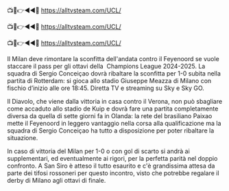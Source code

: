 📺📱👉◄◄🔴 https://alltvsteam.com/UCL/

📺📱👉◄◄🔴 https://alltvsteam.com/UCL/

📺📱👉◄◄🔴 https://alltvsteam.com/UCL/


Il Milan deve rimontare la sconfitta dell'andata contro il Feyenoord se vuole staccare il pass per gli ottavi della  Champions League 2024-2025. La squadra di Sergio Conceiçao dovrà ribaltare la sconfitta per 1-0 subita nella partita di Rotterdam: si gioca allo stadio Giuseppe Meazza di Milano con fischio d’inizio alle ore 18:45. Diretta TV e streaming su Sky e Sky GO.


Il Diavolo, che viene dalla vittoria in casa contro il Verona, non può sbagliare come accaduto allo stadio de Kuip e dovrà fare una partita completamente diversa da quella di sette giorni fa in Olanda: la rete del brasiliano Paixao mette il Feyenoord in leggero vantaggio nella corsa alla qualificazione ma la squadra di Sergio Conceiçao ha tutto a disposizione per poter ribaltare la situazione.

In caso di vittoria del Milan per 1-0 o con gol di scarto si andrà ai supplementari, ed eventualmente ai rigori, per la perfetta parità nel doppio confronto. A San Siro è atteso il tutto esaurito e c'è grandissima attesa da parte dei tifosi rossoneri per questo incontro, visto che potrebbe regalare il derby di Milano agli ottavi di finale.

